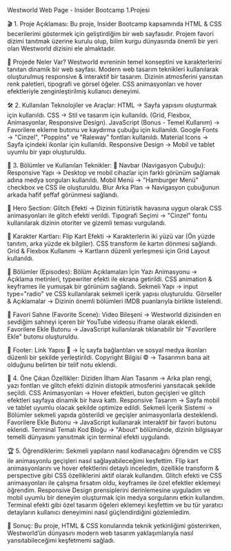 Westworld Web Page - Insider Bootcamp 1.Projesi

🎬 1. Proje Açıklaması:
Bu proje, Insider Bootcamp kapsamında HTML & CSS becerilerimi göstermek için geliştirdiğim bir web sayfasıdır. Projem favori dizimi tanıtmak üzerine kurulu olup, bilim kurgu dünyasında önemli bir yeri olan Westworld dizisini ele almaktadır.

📌 Projede Neler Var?
   Westworld evreninin temel konseptini ve karakterlerini tanıtan dinamik bir web sayfası.
   Modern web tasarım teknikleri kullanılarak oluşturulmuş responsive & interaktif bir tasarım.
   Dizinin atmosferini yansıtan renk paletleri, tipografi ve görsel öğeler.
   CSS animasyonları ve hover efektleriyle zenginleştirilmiş kullanıcı deneyimi.


🛠 2. Kullanılan Teknolojiler ve Araçlar:
   HTML → Sayfa yapısını oluşturmak için kullanıldı.
   CSS → Stil ve tasarım için kullanıldı. (Grid, Flexbox, Animasyonlar, Responsive Design).
   JavaScript (Bonus - Temel Kullanım) → Favorilere ekleme butonu ve kaydırma çubuğu için kullanıldı.
   Google Fonts → "Cinzel", "Poppins" ve "Raleway" fontları kullanıldı.
   Material Icons → Sayfa içindeki ikonlar için kullanıldı.
   Responsive Design → Mobil ve tablet uyumlu bir yapı oluşturuldu.


🎨 3. Bölümler ve Kullanılan Teknikler:
🔹 Navbar (Navigasyon Çubuğu):
   Responsive Yapı → Desktop ve mobil cihazlar için farklı görünüm sağlamak adına medya sorguları kullanıldı.
   Mobil Menü → "Hamburger Menü" checkbox ve CSS ile oluşturuldu.
   Blur Arka Plan → Navigasyon çubuğunun arkada hafif şeffaf görünmesi sağlandı.

🔹 Hero Section:
   Glitch Efekti → Dizinin fütüristik havasına uygun olarak CSS animasyonları ile glitch efekti verildi.
   Tipografi Seçimi → "Cinzel" fontu kullanılarak dizinin otoriter ve gizemli teması vurgulandı.

🔹 Karakter Kartları:
   Flip Kart Efekti → Karakterlerin iki yüzü var (Ön yüzde tanıtım, arka yüzde ek bilgiler). CSS transform ile kartın dönmesi sağlandı.
   Grid & Flexbox Kullanımı → Kartların düzenli yerleşmesi için Grid Layout kullanıldı.

🔹 Bölümler (Episodes):
   Bölüm Açıklamaları İçin Yazı Animasyonu  → Açıklama metinleri, typewriter efekti ile ekrana getirildi. CSS animation & keyframes ile yumuşak bir görünüm sağlandı.
   Sekmeli Yapı → input type="radio" ve CSS kullanılarak sekmeli içerik yapısı oluşturuldu.
   Görseller & Açıklamalar → Dizinin önemli bölümleri IMDB puanlarıyla birlikte listelendi.

🔹 Favori Sahne (Favorite Scene):
   Video Bileşeni  → Westworld dizisinden en sevdiğim sahneyi içeren bir YouTube videosu iframe olarak eklendi.
   Favorilere Ekle Butonu  → JavaScript kullanılarak tıklanabilir bir "Favorilere Ekle" butonu oluşturuldu.

🔹 Footer:
   Link Yapısı 🔗 → İç sayfa bağlantıları ve sosyal medya ikonları düzenli bir şekilde yerleştirildi.
   Copyright Bilgisi ©️ → Tasarımın bana ait olduğunu belirten bir telif notu eklendi.


🌟 4. Öne Çıkan Özellikler:
   Diziden İlham Alan Tasarım → Arka plan rengi, yazı fontları ve glitch efekti dizinin distopik atmosferini yansıtacak şekilde seçildi.
   CSS Animasyonları → Hover efektleri, buton geçişleri ve glitch efektleri sayfaya dinamik bir hava kattı.
   Responsive Tasarım → Sayfa mobil ve tablet uyumlu olacak şekilde optimize edildi.
   Sekmeli İçerik Sistemi → Bölümler sekmeli yapıda gösterildi ve geçişler animasyonlarla desteklendi.
   Favorilere Ekle Butonu → JavaScript kullanarak interaktif bir favori butonu eklendi.
   Terminal Temalı Kod Bloğu → "About" bölümünde, dizinin bilgisayar temelli dünyasını yansıtmak için terminal efekti uygulandı.


🏆 5. Öğrendiklerim:
   Sekmeli yapıların nasıl kodlanacağını öğrendim ve CSS ile animasyonlu geçişleri nasıl sağlayabileceğimi keşfettim.
   Flip kart animasyonlarını ve hover efektlerini detaylı inceledim, özellikle transform & perspective gibi CSS özelliklerini aktif olarak kullandım.
   Glitch efekti ve CSS animasyonları ile çalışma fırsatım oldu, keyframes ile özel efektler eklemeyi öğrendim.
   Responsive Design prensiplerini derinlemesine uyguladım ve mobil uyumlu bir deneyim oluşturmak için medya sorgularını etkin kullandım.
   Terminal efekti gibi özel tasarım öğeleri eklemeyi keşfettim ve bu tür yaratıcı detayların kullanıcı deneyimini nasıl güçlendirdiğini gözlemledim.

🚀 Sonuç:
Bu proje, HTML & CSS konularında teknik yetkinliğimi gösterirken, Westworld’ün dünyasını modern web tasarım yaklaşımlarıyla nasıl yansıtabileceğimi keşfetmemi sağladı.

